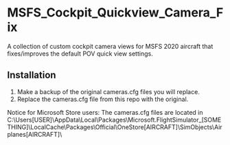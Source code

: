 # MSFS_Cockpit_Quickview_Camera_Fix
A collection of custom cockpit camera views for MSFS 2020 aircraft that fixes/improves the default POV quick view settings.

## Installation
1. Make a backup of the original cameras.cfg files you will replace.
2. Replace the cameras.cfg file from this repo with the original.

Notice for Microsoft Store users: The cameras.cfg files are located in C:\Users\[USER]\AppData\Local\Packages\Microsoft.FlightSimulator_[SOMETHING]\LocalCache\Packages\Official\OneStore\[AIRCRAFT]\SimObjects\Airplanes\[AIRCRAFT]\
